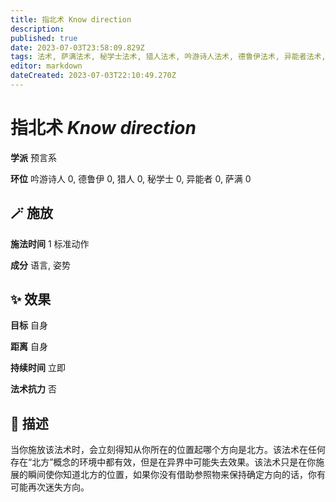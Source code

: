 ```yaml
---
title: 指北术 Know direction
description: 
published: true
date: 2023-07-03T23:58:09.829Z
tags: 法术, 萨满法术, 秘学士法术, 猎人法术, 吟游诗人法术, 德鲁伊法术, 异能者法术, 预言系, 戏法/祷念
editor: markdown
dateCreated: 2023-07-03T22:10:49.270Z
---
```


# **指北术** *Know direction*

**学派** 预言系 

**环位** 吟游诗人 0, 德鲁伊 0, 猎人 0, 秘学士 0, 异能者 0, 萨满 0

## 🪄 施放

**施法时间** 1 标准动作

**成分** 语言, 姿势

## ✨ 效果 

**目标** 自身 

**距离** 自身  

**持续时间** 立即 

**法术抗力** 否

## 📖 描述

当你施放该法术时，会立刻得知从你所在的位置起哪个方向是北方。该法术在任何存在“北方”概念的环境中都有效，但是在异界中可能失去效果。该法术只是在你施展的瞬间使你知道北方的位置，如果你没有借助参照物来保持确定方向的话，你有可能再次迷失方向。
    